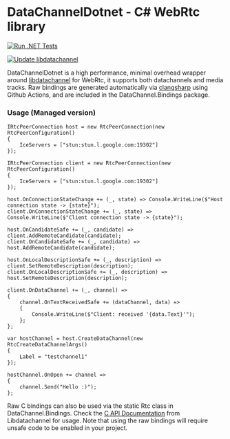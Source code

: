 # DataChannelDotnet - C# WebRtc library

[![Run .NET Tests](https://github.com/ZetrocDev/DataChannelDotnet/actions/workflows/Run-tests.yml/badge.svg)](https://github.com/ZetrocDev/DataChannelDotnet/actions/workflows/Run-tests.yml)

[![Update libdatachannel](https://github.com/ZetrocDev/DataChannelDotnet/actions/workflows/Update-Bindings.yml/badge.svg)](https://github.com/ZetrocDev/DataChannelDotnet/actions/workflows/Update-Bindings.yml)

DataChannelDotnet is a high performance, minimal overhead wrapper around [libdatachannel](https://github.com/paullouisageneau/libdatachannel) for WebRtc, it supports both datachannels and media tracks. Raw bindings are generated automatically via [clangsharp](https://github.com/dotnet/ClangSharp) using Github Actions, and are included in the DataChannel.Bindings package.


### Usage (Managed version)

```
IRtcPeerConnection host = new RtcPeerConnection(new RtcPeerConfiguration()
{
    IceServers = ["stun:stun.l.google.com:19302"]
});

IRtcPeerConnection client = new RtcPeerConnection(new RtcPeerConfiguration()
{
    IceServers = ["stun:stun.l.google.com:19302"]
});

host.OnConnectionStateChange += (_, state) => Console.WriteLine($"Host connection state -> {state}");
client.OnConnectionStateChange += (_, state) => Console.WriteLine($"Client connection state -> {state}");

host.OnCandidateSafe += (_, candidate) => client.AddRemoteCandidate(candidate);
client.OnCandidateSafe += (_, candidate) => host.AddRemoteCandidate(candidate);

host.OnLocalDescriptionSafe += (_, description) => client.SetRemoteDescription(description);
client.OnLocalDescriptionSafe += (_, description) => host.SetRemoteDescription(description);

client.OnDataChannel += (_, channel) =>
{
    channel.OnTextReceivedSafe += (dataChannel, data) =>
    {
        Console.WriteLine($"Client: received '{data.Text}'");
    };
};

var hostChannel = host.CreateDataChannel(new RtcCreateDataChannelArgs()
{
    Label = "testchannel1"
});

hostChannel.OnOpen += channel =>
{
    channel.Send("Hello :)");
};
```

Raw C bindings can also be used via the static Rtc class in DataChannel.Bindings. Check the [C API Documentation](https://github.com/paullouisageneau/libdatachannel/blob/master/DOC.md) from Libdatachannel for usage. Note that using the raw bindings will require unsafe code to be enabled in your project.
